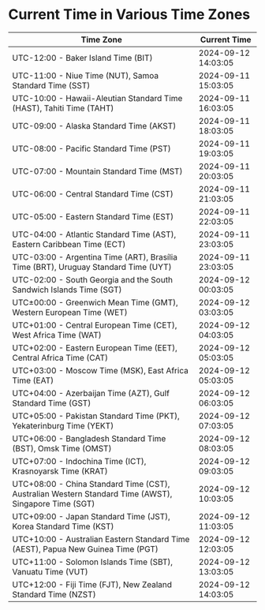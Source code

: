 # Current Time in Various Time Zones

| Time Zone | Current Time |
|-----------|--------------|
| UTC-12:00 - Baker Island Time (BIT) | 2024-09-12 14:03:05 |
| UTC-11:00 - Niue Time (NUT), Samoa Standard Time (SST) | 2024-09-11 15:03:05 |
| UTC-10:00 - Hawaii-Aleutian Standard Time (HAST), Tahiti Time (TAHT) | 2024-09-11 16:03:05 |
| UTC-09:00 - Alaska Standard Time (AKST) | 2024-09-11 18:03:05 |
| UTC-08:00 - Pacific Standard Time (PST) | 2024-09-11 19:03:05 |
| UTC-07:00 - Mountain Standard Time (MST) | 2024-09-11 20:03:05 |
| UTC-06:00 - Central Standard Time (CST) | 2024-09-11 21:03:05 |
| UTC-05:00 - Eastern Standard Time (EST) | 2024-09-11 22:03:05 |
| UTC-04:00 - Atlantic Standard Time (AST), Eastern Caribbean Time (ECT) | 2024-09-11 23:03:05 |
| UTC-03:00 - Argentina Time (ART), Brasília Time (BRT), Uruguay Standard Time (UYT) | 2024-09-11 23:03:05 |
| UTC-02:00 - South Georgia and the South Sandwich Islands Time (SGT) | 2024-09-12 00:03:05 |
| UTC±00:00 - Greenwich Mean Time (GMT), Western European Time (WET) | 2024-09-12 03:03:05 |
| UTC+01:00 - Central European Time (CET), West Africa Time (WAT) | 2024-09-12 04:03:05 |
| UTC+02:00 - Eastern European Time (EET), Central Africa Time (CAT) | 2024-09-12 05:03:05 |
| UTC+03:00 - Moscow Time (MSK), East Africa Time (EAT) | 2024-09-12 05:03:05 |
| UTC+04:00 - Azerbaijan Time (AZT), Gulf Standard Time (GST) | 2024-09-12 06:03:05 |
| UTC+05:00 - Pakistan Standard Time (PKT), Yekaterinburg Time (YEKT) | 2024-09-12 07:03:05 |
| UTC+06:00 - Bangladesh Standard Time (BST), Omsk Time (OMST) | 2024-09-12 08:03:05 |
| UTC+07:00 - Indochina Time (ICT), Krasnoyarsk Time (KRAT) | 2024-09-12 09:03:05 |
| UTC+08:00 - China Standard Time (CST), Australian Western Standard Time (AWST), Singapore Time (SGT) | 2024-09-12 10:03:05 |
| UTC+09:00 - Japan Standard Time (JST), Korea Standard Time (KST) | 2024-09-12 11:03:05 |
| UTC+10:00 - Australian Eastern Standard Time (AEST), Papua New Guinea Time (PGT) | 2024-09-12 12:03:05 |
| UTC+11:00 - Solomon Islands Time (SBT), Vanuatu Time (VUT) | 2024-09-12 13:03:05 |
| UTC+12:00 - Fiji Time (FJT), New Zealand Standard Time (NZST) | 2024-09-12 14:03:05 |
